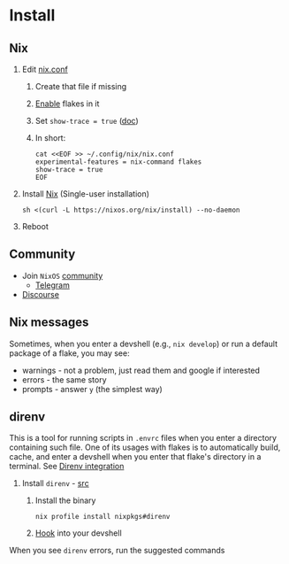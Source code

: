 # Install

## Nix

1. Edit [nix.conf](https://nixos.org/manual/nix/unstable/command-ref/conf-file.html#description)
    1. Create that file if missing
    1. [Enable](https://nixos.wiki/wiki/Flakes#Permanent) flakes in it
    1. Set `show-trace = true` ([doc](https://nixos.org/manual/nix/unstable/command-ref/conf-file.html#conf-show-trace))
    1. In short:

        ```console
        cat <<EOF >> ~/.config/nix/nix.conf
        experimental-features = nix-command flakes
        show-trace = true
        EOF
        ```

1. Install [Nix](https://nixos.org/download.html) (Single-user installation)

    ```console
    sh <(curl -L https://nixos.org/nix/install) --no-daemon
    ```

1. Reboot

## Community

- Join `NixOS` [community](https://nixos.org/community/)
  - [Telegram](https://t.me/ru_nixos/19843)
- [Discourse](https://discourse.nixos.org/)

## Nix messages

Sometimes, when you enter a devshell (e.g., `nix develop`) or run a default package of a flake, you may see:

- warnings - not a problem, just read them and google if interested
- errors - the same story
- prompts - answer `y` (the simplest way)

## direnv

This is a tool for running scripts in `.envrc` files when you enter a directory containing such file. One of its usages with flakes is to automatically build, cache, and enter a devshell when you enter that flake's directory in a terminal. See [Direnv integration](https://nixos.wiki/wiki/Flakes#Direnv_integration)

1. Install `direnv` - [src](https://direnv.net/docs/installation.html#installation)
    1. Install the binary

        ```console
        nix profile install nixpkgs#direnv
        ```

    1. [Hook](https://direnv.net/docs/hook.html) into your devshell

When you see `direnv` errors, run the suggested commands
